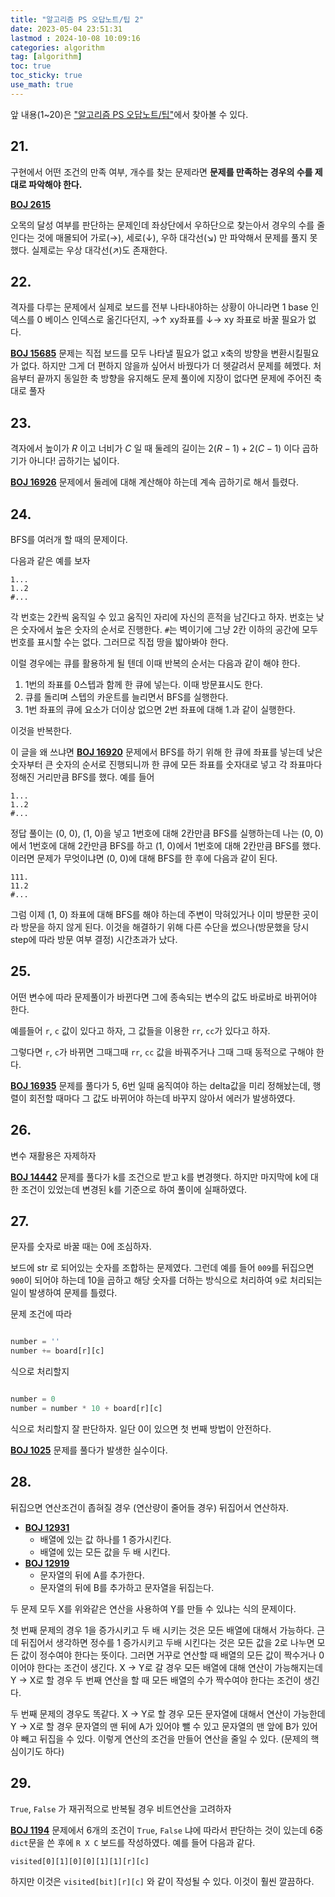 ```yaml
---
title: "알고리즘 PS 오답노트/팁 2"
date: 2023-05-04 23:51:31
lastmod : 2024-10-08 10:09:16
categories: algorithm
tag: [algorithm]
toc: true
toc_sticky: true
use_math: true
---
```


앞 내용(1~20)은 ["알고리즘 PS 오답노트/팁"](https://helpingstar.github.io/algorithm/algorithm_tip/)에서 찾아볼 수 있다.

## 21.

구현에서 어떤 조건의 만족 여부, 개수를 찾는 문제라면 **문제를 만족하는 경우의 수를 제대로 파악해야 한다.**

[**BOJ 2615**](https://www.acmicpc.net/problem/2615)

오목의 달성 여부를 판단하는 문제인데 좌상단에서 우하단으로 찾는아서 경우의 수를 줄인다는 것에 매몰되어 가로(→), 세로(↓), 우하 대각선(↘) 만 파악해서 문제를 풀지 못했다. 실제로는 우상 대각선(↗)도 존재한다.

## 22.

격자를 다루는 문제에서 실제로 보드를 전부 나타내야하는 상황이 아니라면 1 base 인덱스를 0 베이스 인덱스로 옮긴다던지, →↑ xy좌표를 ↓→ xy 좌표로 바꿀 필요가 없다.

[**BOJ 15685**](https://www.acmicpc.net/problem/15685) 문제는 직접 보드를 모두 나타낼 필요가 없고 x축의 방향을 변환시킬필요가 없다. 하지만 그게 더 편하지 않을까 싶어서 바꿨다가 더 헷갈려서 문제를 헤멨다. 처음부터 끝까지 동일한 축 방향을 유지해도 문제 풀이에 지장이 없다면 문제에 주어진 축 대로 풀자

## 23.

격자에서 높이가 $R$ 이고 너비가 $C$ 일 때 둘레의 길이는 $2(R-1)+2(C-1)$ 이다 곱하기가 아니다! 곱하기는 넓이다.

[**BOJ 16926**](https://www.acmicpc.net/problem/16926) 문제에서 둘레에 대해 계산해야 하는데 계속 곱하기로 해서 틀렸다.

## 24.

BFS를 여러개 할 때의 문제이다.

다음과 같은 예를 보자

```
1...
1..2
#...
```

각 번호는 2칸씩 움직일 수 있고 움직인 자리에 자신의 흔적을 남긴다고 하자. 번호는 낮은 숫자에서 높은 숫자의 순서로 진행한다. `#`는 벽이기에 그냥 2칸 이하의 공간에 모두 번호를 표시할 수는 없다. 그러므로 직접 땅을 밟아봐야 한다.

이럴 경우에는 큐를 활용하게 될 텐데 이때 반복의 순서는 다음과 같이 해야 한다.

1. 1번의 좌표를 0스텝과 함께 한 큐에 넣는다. 이때 방문표시도 한다.
2. 큐를 돌리며 스텝의 카운트를 늘리면서 BFS를 실행한다.
3. 1번 좌표의 큐에 요소가 더이상 없으면 2번 좌표에 대해 1.과 같이 실행한다.

이것을 반복한다.

이 글을 왜 쓰냐면 [**BOJ 16920**](https://www.acmicpc.net/problem/16920) 문제에서 BFS를 하기 위해 한 큐에 좌표를 넣는데 낮은 숫자부터 큰 숫자의 순서로 진행되니까 한 큐에 모든 좌표를 숫자대로 넣고 각 좌표마다 정해진 거리만큼 BFS를 했다. 예를 들어

```
1...
1..2
#...
```
정답 풀이는 (0, 0), (1, 0)을 넣고 1번호에 대해 2칸만큼 BFS를 실행하는데 나는 (0, 0)에서 1번호에 대해 2칸만큼 BFS를 하고 (1, 0)에서 1번호에 대해 2칸만큼 BFS를 했다. 이러면 문제가 무엇이냐면 (0, 0)에 대해 BFS를 한 후에 다음과 같이 된다.

```
111.
11.2
#...
```

그럼 이제 (1, 0) 좌표에 대해 BFS를 해야 하는데 주변이 막혀있거나 이미 방문한 곳이라 방문을 하지 않게 된다. 이것을 해결하기 위해 다른 수단을 썼으나(방문했을 당시 step에 따라 방문 여부 결정) 시간초과가 났다.

## 25.

어떤 변수에 따라 문제풀이가 바뀐다면 그에 종속되는 변수의 값도 바로바로 바뀌어야 한다.

예를들어 `r`, `c` 값이 있다고 하자, 그 값들을 이용한 `rr`, `cc`가 있다고 하자.

그렇다면 `r`, `c`가 바뀌면 그때그때 `rr`, `cc` 값을 바꿔주거나 그때 그때 동적으로 구해야 한다.

[**BOJ 16935**](https://www.acmicpc.net/problem/16935) 문제를 풀다가 5, 6번 일때 움직여야 하는 delta값을 미리 정해놨는데, 행렬이 회전할 때마다 그 값도 바뀌어야 하는데 바꾸지 않아서 에러가 발생하였다.

## 26.

변수 재활용은 자제하자

[**BOJ 14442**](https://www.acmicpc.net/problem/14442) 문제를 풀다가 k를 조건으로 받고 k를 변경햇다. 하지만 마지막에 k에 대한 조건이 있었는데 변경된 k를 기준으로 하여 풀이에 실패하였다.


## 27.

문자를 숫자로 바꿀 때는 0에 조심하자.

보드에 str 로 되어있는 숫자를 조합하는 문제였다. 그런데 예를 들어 `009`를 뒤집으면 `900`이 되어야 하는데 10을 곱하고 해당 숫자를 더하는 방식으로 처리하여 `9`로 처리되는 일이 발생하여 문제를 틀렸다.

문제 조건에 따라
```python

number = ''
number += board[r][c]
```

식으로 처리할지

```python

number = 0
number = number * 10 + board[r][c]
```

식으로 처리할지 잘 판단하자. 일단 0이 있으면 첫 번째 방법이 안전하다.

[**BOJ 1025**](https://www.acmicpc.net/problem/1025) 문제를 풀다가 발생한 실수이다.

## 28.

뒤집으면 연산조건이 좁혀질 경우 (연산량이 줄어들 경우) 뒤집어서 연산하자.

* [**BOJ 12931**](https://www.acmicpc.net/problem/12931)
  * 배열에 있는 값 하나를 1 증가시킨다.
  * 배열에 있는 모든 값을 두 배 시킨다.
* [**BOJ 12919**](https://www.acmicpc.net/problem/12919)
  * 문자열의 뒤에 A를 추가한다.
  * 문자열의 뒤에 B를 추가하고 문자열을 뒤집는다.

두 문제 모두 X를 위와같은 연산을 사용하여 Y를 만들 수 있냐는 식의 문제이다.

첫 번째 문제의 경우 1을 증가시키고 두 배 시키는 것은 모든 배열에 대해서 가능하다. 근데 뒤집어서 생각하면 정수를 1 증가시키고 두배 시킨다는 것은 모든 값을 2로 나누면 모든 값이 정수여야 한다는 뜻이다. 그러면 거꾸로 연산할 때 배열의 모든 값이 짝수거나 0이어야 한다는 조건이 생긴다. X -> Y로 갈 경우 모든 배열에 대해 연산이 가능해지는데 Y -> X로 할 경우 두 번째 연산을 할 때 모든 배열의 수가 짝수여야 한다는 조건이 생긴다.

두 번째 문제의 경우도 똑같다. X -> Y로 할 경우 모든 문자열에 대해서 연산이 가능한데 Y -> X로 할 경우 문자열의 맨 뒤에 A가 있어야 뺄 수 있고 문자열의 맨 앞에 B가 있어야 빼고 뒤집을 수 있다. 이렇게 연산의 조건을 만들어 연산을 줄일 수 있다. (문제의 핵심이기도 하다)

## 29.

`True`, `False` 가 재귀적으로 반복될 경우 비트연산을 고려하자

[**BOJ 1194**](https://www.acmicpc.net/problem/1194) 문제에서 6개의 조건이 `True`, `False` 냐에 따라서 판단하는 것이 있는데 6중 `dict`문을 쓴 후에 `R X C` 보드를 작성하였다. 예를 들어 다음과 같다.

`visited[0][1][0][0][1][1][r][c]`

하지만 이것은 `visited[bit][r][c]` 와 같이 작성될 수 있다. 이것이 훨씬 깔끔하다.